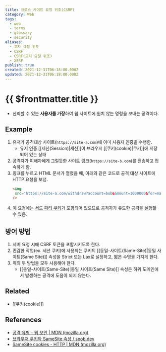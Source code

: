 ```yaml
---
title: 크로스 사이트 요청 위조(CSRF)
category: Web
tags:
  - web
  - terms
  - glossary
  - security
aliases:
  - 교차 요청 위조
  - CSRF
  - CSRF(교차 요청 위조)
  - XSRF
publish: true
created: 2021-12-31T06:18:00.000Z
updated: 2021-12-31T06:18:00.000Z
---
```


# {{ $frontmatter.title }}

- 신뢰할 수 있는 **사용자를 가장**하여 웹 사이트에 원치 않는 명령을 보내는 공격이다.

## Example

1. 유저가 공격대상 사이트(`https://site-a.com`)에 이미 사용자 인증을 수행함.
   - 유저 인증 [[세션(Session)|세션]]이 브라우저 [[쿠키(cookie)|쿠키]]에 저장되어 있는 상태
2. 공격자가 피해자에게 그럴듯한 사이트 링크(`https://site-b.com`)를 전송하고 접속하게 함.
3. 링크를 누르고 HTML 문서가 열렸을 때, 아래와 같은 코드로 공격 대상 사이트에 HTTP 요청을 보냄.
   ```html
   <img
   	src="https://site-a.com/withdraw?account=bob&amount=1000000&for=mallory"
   />
   ```
4. 이 요청에는 [서드 파티 쿠키](https://developer.mozilla.org/ko/docs/Web/HTTP/Cookies#%EC%84%9C%EB%93%9C%ED%8C%8C%ED%8B%B0_%EC%BF%A0%ED%82%A4)가 포함되어 있으므로 공격자가 유도한 공격을 실행할 수 있음.

## 방어 방법

1. 서버 요청 시에 CSRF 토큰을 포함시키도록 한다.
2. 민감한 작업(ex. 세션 쿠키)에 사용되는 쿠키의 [[동일-사이트(Same-Site)|동일 사이트(Same Site)]] 속성을 Strict 또는 Lax로 설정하고, 짧은 수명을 가지게 한다.
3. 위의 두 방법을 모두 사용해야 한다.
   - [[동일-사이트(Same-Site)|동일 사이트(Same Site)]] 속성은 하위 도메인에서 발생하는 공격에 도움이 되지 않는다.

## Related

- [[쿠키(cookie)]]

## References

- [공격 유형 - 웹 보안 | MDN (mozilla.org)](https://developer.mozilla.org/en-US/docs/Web/Security/Types_of_attacks#cross-site_request_forgery_csrf)
- [브라우저 쿠키와 SameSite 속성 / seob.dev](https://seob.dev/posts/%EB%B8%8C%EB%9D%BC%EC%9A%B0%EC%A0%80-%EC%BF%A0%ED%82%A4%EC%99%80-SameSite-%EC%86%8D%EC%84%B1/)
- [SameSite cookies - HTTP | MDN (mozilla.org)](https://developer.mozilla.org/en-US/docs/Web/HTTP/Headers/Set-Cookie/SameSite)
